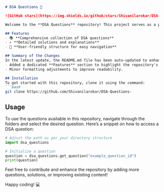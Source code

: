 ```markdown
# DSA Questions 🚀

![GitHub stars](https://img.shields.io/github/stars/Shivanilarokar/DSA-Questions-?style=social) ![Forks](https://img.shields.io/github/forks/Shivanilarokar/DSA-Questions-?style=social)

Welcome to the **DSA Questions** repository! This project serves as a platform for developers and learners to practice and enhance their skills in Data Structures and Algorithms (DSA). This repository is designed to help you improve your understanding of various data structures and algorithms through a collection of questions and solutions.

## Features
- 📚 **Comprehensive collection of DSA questions**
- ✍️ **Detailed solutions and explanations**
- 🧭 **User-friendly structure for easy navigation**

## Summary of the Changes
In the latest update, the README.md file has been auto-updated to enhance clarity and usability. Key changes include:
- Added a dedicated **Features** section to highlight the repository's offerings.
- Minor formatting adjustments to improve readability.

## Installation
To get started with this repository, clone it using the command:
```bash
git clone https://github.com/Shivanilarokar/DSA-Questions-
```

## Usage
To use the questions available in this repository, navigate through the folders and select the desired question. Here’s a snippet on how to access a DSA question:

```python
# Adjust the path as per your directory structure
import dsa_questions

# Initialize a question
question = dsa_questions.get_question("example_question_id")
print(question)
```

Feel free to contribute and enhance the repository by adding more questions, solutions, or improving existing content!

Happy coding! 💻
```